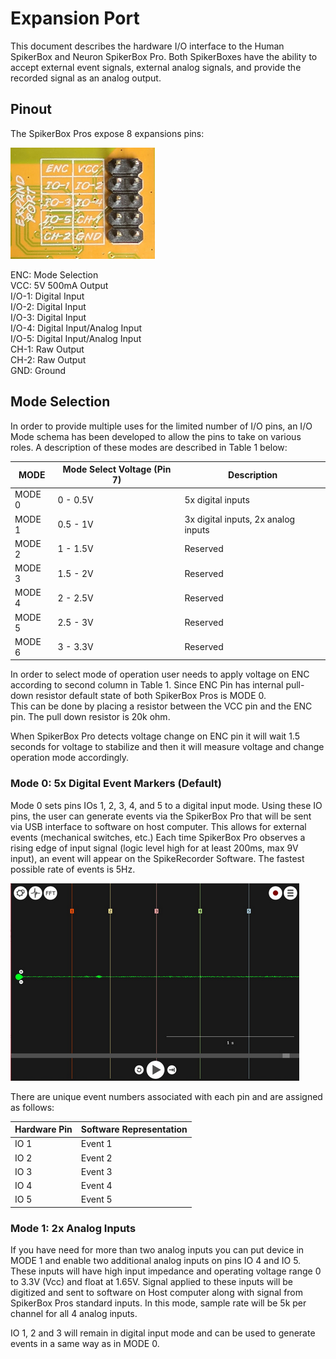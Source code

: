 
# Expansion Port

This document describes the hardware I/O interface to the Human SpikerBox and Neuron SpikerBox Pro. Both SpikerBoxes have the ability to accept external event signals, external analog signals, and provide the recorded signal as an analog output.

## Pinout

The SpikerBox Pros expose 8 expansions pins: 

![pinout](./pinout.png)

ENC: Mode Selection   
VCC: 5V 500mA Output   
I/O-1:  Digital Input   
I/O-2:  Digital Input   
I/O-3:  Digital Input   
I/O-4:  Digital Input/Analog Input   
I/O-5:  Digital Input/Analog Input   
CH-1: Raw Output   
CH-2: Raw Output   
GND: Ground   


## Mode Selection
In order to provide multiple uses for the limited number of I/O pins, an I/O Mode schema has been developed to allow the pins to take on various roles.  A description of these modes are described in Table 1 below:

|MODE |Mode Select Voltage (Pin 7) |Description|
|---|---|---|
|MODE 0|0 - 0.5V|5x digital inputs|
|MODE 1|0.5 - 1V|3x digital inputs, 2x analog inputs|
|MODE 2|1 - 1.5V|Reserved|
|MODE 3|1.5 - 2V|Reserved|
|MODE 4|2 - 2.5V|Reserved|
|MODE 5|2.5 - 3V|Reserved|
|MODE 6|3 - 3.3V|Reserved|


In order to select mode of operation user needs to apply voltage on ENC according to second column in Table 1. Since ENC Pin has internal pull-down resistor default state of both SpikerBox Pros is MODE 0.  
This can be done by placing a resistor between the VCC pin and the ENC pin.  The pull down resistor is 20k ohm. 

When SpikerBox Pro detects voltage change on ENC pin it will wait 1.5 seconds for voltage to stabilize and then it will measure voltage and change operation mode accordingly. 

### Mode 0: 5x Digital Event Markers (Default)

Mode 0 sets pins IOs 1, 2, 3, 4, and 5 to a digital input mode. Using these IO pins, the user can generate events via the SpikerBox Pro that will be sent via USB interface to software on host computer.  This allows for external events (mechanical switches, etc.)  Each time SpikerBox Pro observes a rising edge of input signal (logic level high for at least 200ms, max 9V input), an event will appear on the SpikeRecorder Software. The fastest possible rate of events is 5Hz.

![events inside of Spike Recorder](./eventsSR.png)

There are unique event numbers associated with each pin and are assigned as follows:

|Hardware Pin|Software Representation|
|---|---|
|IO 1|Event 1|
|IO 2|Event 2|
|IO 3|Event 3|
|IO 4|Event 4|
|IO 5|Event 5|


### Mode 1: 2x Analog Inputs

If you have need for more than two analog inputs you can put device in MODE 1 and enable two additional analog inputs on pins IO 4 and IO 5.  These inputs will have high input impedance and operating voltage range 0 to 3.3V (Vcc) and float at 1.65V. Signal applied to these inputs will be digitized and sent to software on Host computer along with signal from SpikerBox Pros standard inputs.  In this mode, sample rate will be 5k per channel for all 4 analog inputs.

IO 1, 2 and 3 will remain in digital input mode and can be used to generate events in a same way as in MODE 0.  


